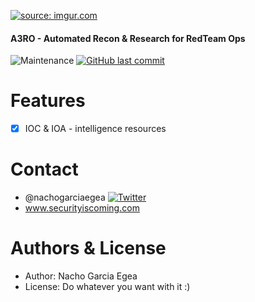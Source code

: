 <a href="https://imgur.com/Rcmt8jt"><img src="https://i.imgur.com/Rcmt8jt.jpg" title="source: imgur.com" /></a>

<h4>
 A3RO - Automated Recon & Research for RedTeam Ops
</h4>

<p align="center">

  
![Maintenance](https://img.shields.io/maintenance/yes/2019.svg?style=flat-square)
[![GitHub last commit](https://img.shields.io/github/last-commit/olafhartong/ATTACKdatamap.svg?style=flat-square)](https://github.com/nachogarciaegea/A3RO/commit/master)
</p>

# Features

* [X] IOC & IOA - intelligence resources 

# Contact
* @nachogarciaegea [![Twitter](https://img.shields.io/twitter/follow/nachogarciaegea.svg?style=social&label=Follow)](https://twitter.com/nachogarciaegea)
* www.securityiscoming.com

# Authors & License
* Author: Nacho Garcia Egea
* License: Do whatever you want with it :)
